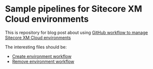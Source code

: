 # Sample pipelines for Sitecore XM Cloud environments

This is repository for blog post about using [GitHub workflow to manage Sitecore XM Cloud environments](https://www.balle-net.dk/posts/pipeline-sitecore-environment/)

The interesting files should be:

* [Create environment workflow](.github/workflows/create.yml)
* [Remove environment workflow](.github/workflows/remove.yml)
